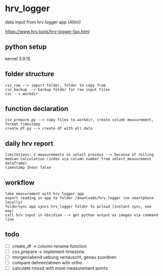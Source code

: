 # hrv_logger
data input from hrv logger app (Altini)

https://www.hrv.tools/hrv-logger-faq.html

## python setup
kernel 3.9.15

## folder structure
    csv_raw --> import folder, folder to copy from
    csv_backup --> backup folder for raw input files
    csv --> workdir

## function declaration
    csv_prepare.py --> copy files to workdir, create column measurement, format timestamp
    create_df.py --> create df with all data

## daily hrv report
    limitations: 2 measurements in select process --> because of rolling median calculation (index via column number from select_measurement dataframe)
    timestamp 1hour false

## workflow
    take measurement with hrv logger app
    export reading in app to folder /downloads/hrv_logger (on smartphone locally)
    foldersync app syncs hrv_logger folder to pcloud (instant sync, one way)
    call hrv input in obsidian --> get python output as images via command line 

## todo
- [ ] create_df &rarr; column rename function
- [ ] csv_prepare &rarr; implement timezone
- [ ] morgen/abend uebung vertauscht, genau zuordnen
- [ ] compare dehnen/atmen with ortho
- [ ] calculate rmssd with more measurement points